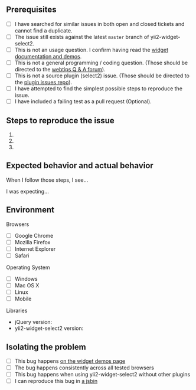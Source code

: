 ## Prerequisites

- [ ] I have searched for similar issues in both open and closed tickets and cannot find a duplicate.
- [ ] The issue still exists against the latest `master` branch of yii2-widget-select2.
- [ ] This is not an usage question. I confirm having read the [widget documentation and demos](http://demos.krajee.com/widget-details/select2).
- [ ] This is not a general programming / coding question. (Those should be directed to the [webtips Q & A forum](http://webtips.krajee.com/questions)).
- [ ] This is not a source plugin (select2) issue. (Those should be directed to the [plugin issues repo](https://github.com/select2/select2/search?q=&type=Issues)).
- [ ] I have attempted to find the simplest possible steps to reproduce the issue.
- [ ] I have included a failing test as a pull request (Optional).

## Steps to reproduce the issue

1.
2.
3.

## Expected behavior and actual behavior

When I follow those steps, I see...

I was expecting...

## Environment

Browsers

- [ ] Google Chrome
- [ ] Mozilla Firefox
- [ ] Internet Explorer
- [ ] Safari

Operating System

- [ ] Windows
- [ ] Mac OS X
- [ ] Linux
- [ ] Mobile

Libraries

- jQuery version:
- yii2-widget-select2 version:

## Isolating the problem

- [ ] This bug happens [on the widget demos page](http://demos.krajee.com/widget-details/select2)
- [ ] The bug happens consistently across all tested browsers
- [ ] This bug happens when using yii2-widget-select2 without other plugins
- [ ] I can reproduce this bug in [a jsbin](https://jsbin.com/)
